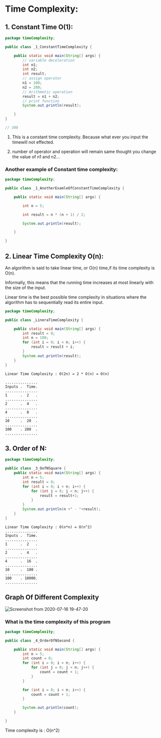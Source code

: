 # Time Complexity:

## 1. Constant Time O(1):

```.java
package timeComplexity;

public class _1_ConstantTimeComplexity {

	public static void main(String[] args) {
		// variable deceleration 
		int n1;
		int n2;
		int result; 
		// assign operator
		n1 = 100;
		n2 = 200;
		// Arithmetic operation
		result = n1 + n2;
		// print function
		System.out.println(result);

	}
}

// 300
```

1. This is a constant time complexity. Because what ever you input the timewill not effected.

2. number of operator and operation will remain same thought you change the value of n1 and n2...

### Another example of Constant time complexity:

```.java
package timeComplexity;

public class _1_AnotherExamleOfConstantTimeComplexity {

	public static void main(String[] args) {

		int n = 5;

		int result = n * (n + 1) / 2;

		System.out.println(result);

	}

}
```

## 2. Linear Time Complexity O(n):

An algorithm is said to take linear time, or O(n) time,if its time complexity is O(n). 

Informally, this means that the running time increases at most linearly with the size of the input.

Linear time is the best possible time complexity in situations where the algorithm has to sequentially read its entire input.

```.java
package timeComplexity;

public class _LineraTimeComplexity {

	public static void main(String[] args) {
		int result = 0;
		int n = 100;
		for (int i = 0; i < n; i++) {
			result = result + i;
		}
		System.out.println(result);
	}
}

```
```
Linear Time Complexity : O(2n) = 2 * O(n) = O(n)

...............
Inputs .  Time. 
...............
1      .  2   .
...............
2      .  4   .
...............
4  	   .  8   .
...............
10     .  20  .
...............
100    . 200  .
...............
```
## 3. Order of N:

```.java
package timeComplexity;

public class _3_OofNSquare {
	public static void main(String[] args) {
		int n = 5;
		int result = 0;
		for (int i = 0; i < n; i++) {
			for (int j = 0; j < n; j++) {
				result = result+1;
			}
		}
		System.out.println(n +" - "+result);
	}
}
```
```
Linear Time Complexity : O(n*n) = O(n^2) 
...............
Inputs .  Time. 
...............
1      .  2   .
...............
2      .  4   .
...............
4  	   .  16  .
...............
10     .  100 .
...............
100    . 10000.
...............
```

## Graph Of Different Complexity

![Screenshot from 2020-07-16 19-47-20](https://user-images.githubusercontent.com/37740006/87690297-17272d80-c7ab-11ea-8228-9a56a6a80916.png)


### What is the time complexity of this program

```.java
package timeComplexity;

public class _4_OrderOfNSecond {

	public static void main(String[] args) {
		int n = 5;
		int count = 0;
		for (int i = 0; i < n; i++) {
			for (int j = 0; j < n; j++) {
				count = count + 1;
			}
		}

		for (int i = 0; i < n; i++) {
			count = count + 1;
		}

		System.out.println(count);
	}

}
```
Time complexity is : O(n^2)
